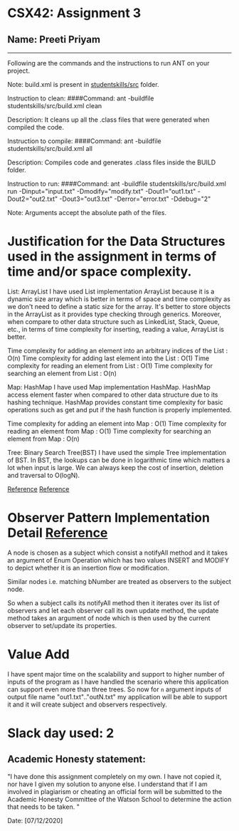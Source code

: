 # CSX42: Assignment 3
## Name: Preeti Priyam

-----------------------------------------------------------------------

Following are the commands and the instructions to run ANT on your project.


Note: build.xml is present in [studentskills/src](./studentskills/src/) folder.

Instruction to clean:
####Command: ant -buildfile studentskills/src/build.xml clean

Description: It cleans up all the .class files that were generated when compiled the code.

Instruction to compile:
####Command: ant -buildfile studentskills/src/build.xml all

Description: Compiles code and generates .class files inside the BUILD folder.

Instruction to run:
####Command: ant -buildfile studentskills/src/build.xml run -Dinput="input.txt" -Dmodify="modify.txt" -Dout1="out1.txt" -Dout2="out2.txt" -Dout3="out3.txt" -Derror="error.txt" -Ddebug="2"

Note: Arguments accept the absolute path of the files.

# Justification for the Data Structures used in the assignment in terms of time and/or space complexity.
List: ArrayList
I have used List implementation ArrayList because it is a dynamic size array which is better in terms of space and time complexity as we don't need to define a static size for the array. It's better to store objects in the ArrayList as it provides type checking through generics. Moreover, when compare to other data structure such as LinkedList, Stack, Queue, etc., in terms of time complexity for inserting, reading a value, ArrayList is better.

Time complexity for adding an element into an arbitrary indices of the List : O(n)
Time complexity for adding last element into the List : O(1)
Time complexity for reading an element from List : O(1)
Time complexity for searching an element from List : O(n)

Map: HashMap
I have used Map implementation HashMap. HashMap access element faster when compared to other data structure due to its hashing technique. HashMap provides constant time complexity for basic operations such as get and put if the hash function is properly implemented.

Time complexity for adding an element into Map : O(1)
Time complexity for reading an element from Map : O(1)
Time complexity for searching an element from Map : O(n)

Tree: Binary Search Tree(BST)
I have used the simple Tree implementation of BST. In BST, the lookups can be done in logarithmic time which matters a lot when input is large. We can always keep the cost of insertion, deletion and traversal to O(logN).

[Reference](https://www.geeksforgeeks.org/binary-search-tree-set-1-search-and-insertion)
[Reference](https://www.geeksforgeeks.org/search-a-node-in-binary-tree)

# Observer Pattern Implementation Detail [Reference](https://www.youtube.com/watch?v=_BpmfnqjgzQ)
A node is chosen as a subject which consist a notifyAll method and it takes an argument of Enum Operation which has two values INSERT and MODIFY to depict whether it is an insertion flow or modification.

Similar nodes i.e. matching bNumber are treated as observers to the subject node.

So when a subject calls its notifyAll method then it iterates over its list of observers and let each observer call its own update method, the update method takes an argument of node which is then used by the current observer to set/update its properties.

# Value Add
I have spent major time on the scalability and support to higher number of inputs of the program as I have handled the scenario where this application can support even more than three trees. So now for `n` argument inputs of output file name "out1.txt".."outN.txt" my application will be able to support it and it will create subject and observers respectively.

# Slack day used: 2

## Academic Honesty statement:

"I have done this assignment completely on my own. I have not copied
it, nor have I given my solution to anyone else. I understand that if
I am involved in plagiarism or cheating an official form will be
submitted to the Academic Honesty Committee of the Watson School to
determine the action that needs to be taken. "

Date: [07/12/2020]
